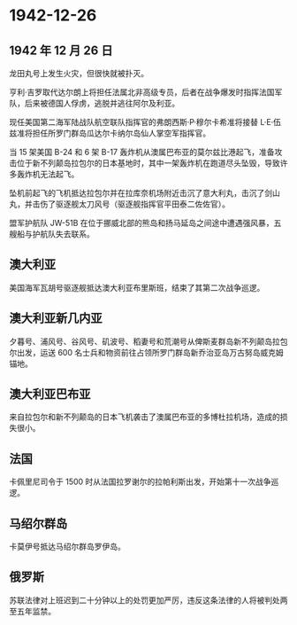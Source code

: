 # 1942-12-26

## 1942 年 12 月 26 日

龙田丸号上发生火灾，但很快就被扑灭。

亨利·吉罗取代达尔朗上将担任法属北非高级专员，后者在战争爆发时指挥法国军队，后来被德国人俘虏，逃脱并逃往阿尔及利亚。

现任美国第二海军陆战队航空联队指挥官的弗朗西斯·P·穆尔卡希准将接替
L·E·伍兹准将担任所罗门群岛瓜达尔卡纳尔岛仙人掌空军指挥官。

当 15 架美国 B-24 和 6 架 B-17
轰炸机从澳属巴布亚的莫尔兹比港起飞，准备攻击位于新不列颠岛拉包尔的日本基地时，其中一架轰炸机在跑道尽头坠毁，导致许多轰炸机无法起飞。

坠机前起飞的飞机抵达拉包尔并在拉库奈机场附近击沉了意大利丸，击沉了剑山丸，并击伤了驱逐舰太刀风号（驱逐舰指挥官平田泰二佐佐官）。

盟军护航队 JW-51B
在位于挪威北部的熊岛和扬马延岛之间途中遭遇强风暴，五艘船与护航队失去联系。

## 澳大利亚

美国海军瓦胡号驱逐舰抵达澳大利亚布里斯班，结束了其第二次战争巡逻。

## 澳大利亚新几内亚

夕暮号、浦风号、谷风号、矶波号、稻妻号和荒潮号从俾斯麦群岛新不列颠岛拉包尔出发，运送
600 名士兵和物资前往占领所罗门群岛新乔治亚岛万古努岛威克姆锚地。

## 澳大利亚巴布亚

来自拉包尔和新不列颠岛的日本飞机袭击了澳属巴布亚的多博杜拉机场，造成的损失很小。

## 法国

卡佩里尼司令于 1500
时从法国拉罗谢尔的拉帕利斯出发，开始第十一次战争巡逻。

## 马绍尔群岛

卡莫伊号抵达马绍尔群岛罗伊岛。

## 俄罗斯

苏联法律对上班迟到二十分钟以上的处罚更加严厉，违反这条法律的人将被判处两至五年监禁。

